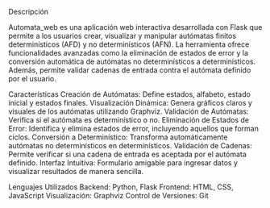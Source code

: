 Descripción

Automata_web es una aplicación web interactiva desarrollada con Flask que permite a los usuarios crear, visualizar y manipular autómatas finitos determinísticos (AFD) y no determinísticos (AFN). La herramienta ofrece funcionalidades avanzadas como la eliminación de estados de error y la conversión automática de autómatas no determinísticos a determinísticos. Además, permite validar cadenas de entrada contra el autómata definido por el usuario.

Características
    Creación de Autómatas: Define estados, alfabeto, estado inicial y estados finales.
    Visualización Dinámica: Genera gráficos claros y visuales de los autómatas utilizando Graphviz.
    Validación de Autómatas: Verifica si el autómata es determinístico o no.
    Eliminación de Estados de Error: Identifica y elimina estados de error, incluyendo aquellos que forman ciclos.
    Conversión a Determinístico: Transforma automáticamente autómatas no determinísticos en determinísticos.
    Validación de Cadenas: Permite verificar si una cadena de entrada es aceptada por el autómata definido.
    Interfaz Intuitiva: Formulario amigable para ingresar datos y visualizar resultados de manera sencilla.

Lenguajes Utilizados
    Backend: Python, Flask
    Frontend: HTML, CSS, JavaScript
    Visualización: Graphviz
    Control de Versiones: Git
